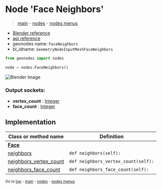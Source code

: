 # Node 'Face Neighbors'

> [main](../structure.md) - [nodes](nodes.md) - [nodes menus](nodes_menus.md)

- [Blender reference](https://docs.blender.org/manual/en/latest/modeling/geometry_nodes/mesh/face_neighbors.html)
- [api reference](https://docs.blender.org/api/current/bpy.types.GeometryNodeInputMeshFaceNeighbors.html)
- geonodes name: `FaceNeighbors`
- bl_idname: `GeometryNodeInputMeshFaceNeighbors`

```python
from geonodes import nodes

node = nodes.FaceNeighbors()
```

![Blender Image](https://docs.blender.org/manual/en/latest/_images/node-types_GeometryNodeInputMeshFaceNeighbors.webp)

### Output sockets:

- **vertex_count** : [Integer](Integer.md)
- **face_count** : [Integer](Integer.md)

## Implementation

| Class or method name | Definition |
|----------------------|------------|
| **[Face](Face.md)** |
| [neighbors](Face.md#neighbors-property) | `def neighbors(self):` |
| [neighbors_vertex_count](Face.md#neighbors_vertex_count-property) | `def neighbors_vertex_count(self):` |
| [neighbors_face_count](Face.md#neighbors_face_count-property) | `def neighbors_face_count(self):` |
<sub>Go to [top](#node-Face-Neighbors) - [main](../structure.md) - [nodes](nodes.md) - [nodes menus](nodes_menus.md)</sub>

